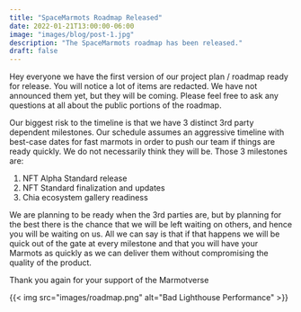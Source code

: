```yaml
---
title: "SpaceMarmots Roadmap Released"
date: 2022-01-21T13:00:00-06:00
image: "images/blog/post-1.jpg"
description: "The SpaceMarmots roadmap has been released."
draft: false
---
```

Hey everyone we have the first version of our project plan / roadmap ready for release. You will notice a lot of items are redacted. We have not announced them yet, but they will be coming. Please feel free to ask any questions at all about the public portions of the roadmap.

Our biggest risk to the timeline is that we have 3 distinct 3rd party dependent milestones. Our schedule assumes an aggressive timeline with best-case dates for fast marmots in order to push our team if things are ready quickly. We do not necessarily think they will be. Those 3 milestones are:

1. NFT Alpha Standard release
2. NFT Standard finalization and updates
3. Chia ecosystem gallery readiness

We are planning to be ready when the 3rd parties are, but by planning for the best there is the chance that we will be left waiting on others, and hence you will be waiting on us. All we can say is that if that happens we will be quick out of the gate at every milestone and that you will have your Marmots as quickly as we can deliver them without compromising the quality of the product.

Thank you again for your support of the Marmotverse


{{< img src="images/roadmap.png" alt="Bad Lighthouse Performance" >}}
